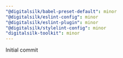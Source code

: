 ```yaml
---
"@digitalsilk/babel-preset-default": minor
"@digitalsilk/eslint-config": minor
"@digitalsilk/eslint-plugin": minor
"@digitalsilk/stylelint-config": minor
"digitalsilk-toolkit": minor
---
```


Initial commit
